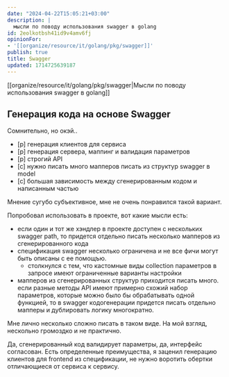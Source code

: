 ```yaml
---
date: "2024-04-22T15:05:21+03:00"
description: |
  мысли по поводу использования swagger в golang
id: 2eolkotbsh41id9v4amv6fj
opinionFor:
- '[[organize/resource/it/golang/pkg/swagger]]'
publish: true
title: Swagger
updated: 1714725639187
---
```

[[organize/resource/it/golang/pkg/swagger|Мысли по поводу использования swagger в golang]]

## Генерация кода на основе Swagger

Сомнительно, но окэй..

- [p] генерация клиентов для сервиса
- [p] генерация сервера, маппинг и валидация параметров
- [p] строгий API
- [с] нужно писать много мапперов писать из структур swagger в model
- [с] большая зависимость между сгенерированным кодом и написанным частью

Мнение сугубо субъективное, мне не очень понравился такой вариант.

Попробовал использовать в проекте, вот какие мысли есть:

- если один и тот же хэндлер в проекте доступен с нескольких swagger path, то придется отдельно писать несколько мапперов из сгенерированного кода
- спецификация swagger несколько ограничена и не все фичи могут быть описаны с ее помощъю.
  - столкнулся с тем, что кастомные виды collection параметров в запросе имеют ограниченные варианты настройки
- мапперов из сгенерированных структур приходится писать много.
  если разные методы API имеют примерно схожий набор параметров, которые можно было бы обрабатывать одной функцией, то в swagger кодогенерации придется писать отдельно мапперы и дублировать логику многократно.

Мне лично несколько сложно писать в таком виде. На мой взгляд, нескольно громоздко и не практично.

Да, сгенерированный код валидирует параметры, да, интерфейс согласован.
Есть определенные преимущества, я заценил генерацию клиентов для frontend из спецификации, не нужно воротить обертки отличающиеся от сервиса к сервису.
